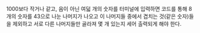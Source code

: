 1000보다 작거나 같고, 음이 아닌 여덟 개의 숫자를 터미널에 입력하면 코드를 통해 8개의 숫자를 43으로 나눈 나머지가 나오고 이 나머지들 중에서 
겹치는 것(같은 숫자)들을 제외하고 서로 다른 나머지들만 골라져 몇 개 있는지 세어 출력되게 해야 한다.
